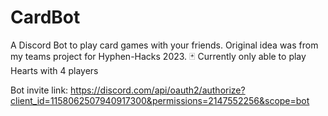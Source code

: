 # CardBot
A Discord Bot to play card games with your friends. Original idea was from my teams project for Hyphen-Hacks 2023.
🃏 Currently only able to play Hearts with 4 players

Bot invite link: https://discord.com/api/oauth2/authorize?client_id=1158062507940917300&permissions=2147552256&scope=bot